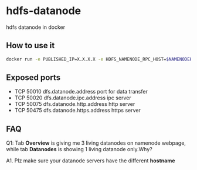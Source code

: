 # hdfs-datanode

hdfs datanode in docker

## How to use it

```bash
docker run -e PUBLISHED_IP=X.X.X.X -e HDFS_NAMENODE_RPC_HOST=$NAMENODEHOST -v /data:/var/hdfs/datanode --net=host --name hdfs-dn -d 2breakfast/hadoop:centos7-2.7.3-dn
```

## Exposed ports

* TCP   50010   dfs.datanode.address            port for data transfer
* TCP   50020   dfs.datanode.ipc.address        ipc server
* TCP   50075   dfs.datanode.http.address       http server
* TCP   50475   dfs.datanode.https.address      https server

## FAQ

Q1: Tab **Overview** is giving me 3 living datanodes on namenode webpage, while tab **Datanodes** is showing 1 living datanode only.Why?

A1. Plz make sure your datanode servers have the different **hostname**
